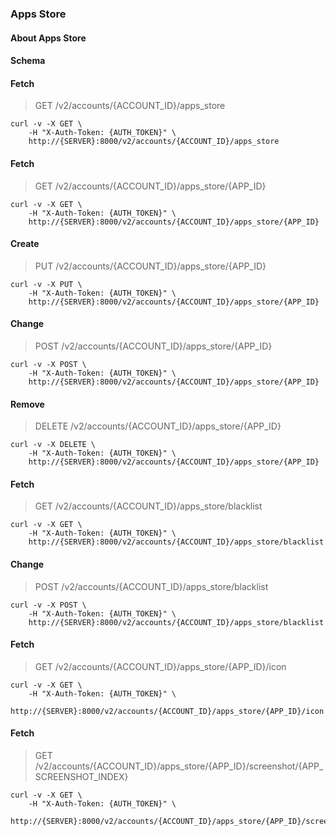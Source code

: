 ### Apps Store

#### About Apps Store

#### Schema



#### Fetch

> GET /v2/accounts/{ACCOUNT_ID}/apps_store

```shell
curl -v -X GET \
    -H "X-Auth-Token: {AUTH_TOKEN}" \
    http://{SERVER}:8000/v2/accounts/{ACCOUNT_ID}/apps_store
```

#### Fetch

> GET /v2/accounts/{ACCOUNT_ID}/apps_store/{APP_ID}

```shell
curl -v -X GET \
    -H "X-Auth-Token: {AUTH_TOKEN}" \
    http://{SERVER}:8000/v2/accounts/{ACCOUNT_ID}/apps_store/{APP_ID}
```

#### Create

> PUT /v2/accounts/{ACCOUNT_ID}/apps_store/{APP_ID}

```shell
curl -v -X PUT \
    -H "X-Auth-Token: {AUTH_TOKEN}" \
    http://{SERVER}:8000/v2/accounts/{ACCOUNT_ID}/apps_store/{APP_ID}
```

#### Change

> POST /v2/accounts/{ACCOUNT_ID}/apps_store/{APP_ID}

```shell
curl -v -X POST \
    -H "X-Auth-Token: {AUTH_TOKEN}" \
    http://{SERVER}:8000/v2/accounts/{ACCOUNT_ID}/apps_store/{APP_ID}
```

#### Remove

> DELETE /v2/accounts/{ACCOUNT_ID}/apps_store/{APP_ID}

```shell
curl -v -X DELETE \
    -H "X-Auth-Token: {AUTH_TOKEN}" \
    http://{SERVER}:8000/v2/accounts/{ACCOUNT_ID}/apps_store/{APP_ID}
```

#### Fetch

> GET /v2/accounts/{ACCOUNT_ID}/apps_store/blacklist

```shell
curl -v -X GET \
    -H "X-Auth-Token: {AUTH_TOKEN}" \
    http://{SERVER}:8000/v2/accounts/{ACCOUNT_ID}/apps_store/blacklist
```

#### Change

> POST /v2/accounts/{ACCOUNT_ID}/apps_store/blacklist

```shell
curl -v -X POST \
    -H "X-Auth-Token: {AUTH_TOKEN}" \
    http://{SERVER}:8000/v2/accounts/{ACCOUNT_ID}/apps_store/blacklist
```

#### Fetch

> GET /v2/accounts/{ACCOUNT_ID}/apps_store/{APP_ID}/icon

```shell
curl -v -X GET \
    -H "X-Auth-Token: {AUTH_TOKEN}" \
    http://{SERVER}:8000/v2/accounts/{ACCOUNT_ID}/apps_store/{APP_ID}/icon
```

#### Fetch

> GET /v2/accounts/{ACCOUNT_ID}/apps_store/{APP_ID}/screenshot/{APP_SCREENSHOT_INDEX}

```shell
curl -v -X GET \
    -H "X-Auth-Token: {AUTH_TOKEN}" \
    http://{SERVER}:8000/v2/accounts/{ACCOUNT_ID}/apps_store/{APP_ID}/screenshot/{APP_SCREENSHOT_INDEX}
```

